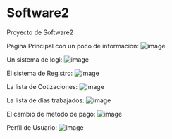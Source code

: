 # Software2
Proyecto de Software2

Pagina Principal con un poco de informacion:
![image](https://github.com/user-attachments/assets/b2ea3d0c-6e60-49fc-86f3-2e8d59989ff0)

Un sistema de logi:
![image](https://github.com/user-attachments/assets/8e4ac380-9461-4706-abb3-d4ffd50e70ce)

El sistema de Registro:
![image](https://github.com/user-attachments/assets/4f9ed754-f5bd-473f-9353-67dc121b330a)

La lista de Cotizaciones:
![image](https://github.com/user-attachments/assets/6b23ce64-a55c-471c-b896-a92fad633db0)

La lista de días trabajados:
![image](https://github.com/user-attachments/assets/9621d26f-5454-436b-987e-267497fb4cd3)

El cambio de metodo de pago:
![image](https://github.com/user-attachments/assets/1f371fdb-d5e9-45f1-95e8-487182c36e81)

Perfil de Usuario:
![image](https://github.com/user-attachments/assets/db7da0d2-a9cd-4da5-b022-17fcd3ae8b07)
